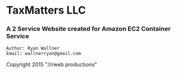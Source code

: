 # TaxMatters LLC

### A 2 Service Website created for Amazon EC2 Container Service

```
Author: Ryan Wallner
Email: wallnerryan@gmail.com
```

Copyright 2015 "//rweb productions"
